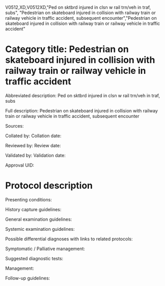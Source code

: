V0512,XD,V0512XD,"Ped on sktbrd injured in clsn w rail trn/veh in traf, subs", "Pedestrian on skateboard injured in collision with railway train or railway vehicle in traffic accident, subsequent encounter","Pedestrian on skateboard injured in collision with railway train or railway vehicle in traffic accident"
# Category title: Pedestrian on skateboard injured in collision with railway train or railway vehicle in traffic accident

Abbreviated description: Ped on sktbrd injured in clsn w rail trn/veh in traf, subs

Full description: Pedestrian on skateboard injured in collision with railway train or railway vehicle in traffic accident, subsequent encounter

Sources:

Collated by:
Collation date:

Reviewed by:
Review date:

Validated by:
Validation date:

Approval UID:

# Protocol description

Presenting conditions:

History capture guidelines:

General examination guidelines:

Systemic examination guidelines:

Possible differential diagnoses with links to related protocols:

Symptomatic / Palliative management:

Suggested diagnostic tests:

Management:

Follow-up guidelines:
